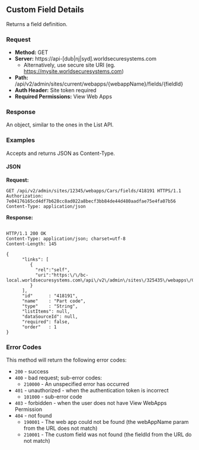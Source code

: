 ## Custom Field Details

Returns a field definition.

### Request

* **Method:** GET
* **Server:** https://api-[dub|nj|syd].worldsecuresystems.com
  * Alternatively, use secure site URI (eg. https://mysite.worldsecuresystems.com)
* **Path:** /api/v2/admin/sites/current/webapps/{webappName}/fields/{fieldId}
* **Auth Header:** Site token required
* **Required Permissions:** View Web Apps

### Response

An object, similar to the ones in the List API.

### Examples

Accepts and returns JSON as Content-Type.

#### JSON

**Request:**
~~~
GET /api/v2/admin/sites/12345/webapps/Cars/fields/418191 HTTPS/1.1
Authorization: 7e04176165cd4df7b628cc8ad022a8becf3bb84de44d480aadfae75e4fa07b56
Content-Type: application/json
~~~

**Response:**

~~~

HTTP/1.1 200 OK
Content-Type: application/json; charset=utf-8
Content-Length: 145
 
{
      "links": [
         {
           "rel":"self",
           "uri":"https:\/\/bc-local.worldsecuresystems.com\/api\/v2\/admin\/sites\/325435\/webapps\/Cars\/fields\/418191"
         }
      ],
      "id"      : "418191",
      "name"    : "Part code",
      "type"    : "String",
      "listItems": null,
      "dataSourceId": null,
      "required": false,
      "order"   : 1
}
~~~

### Error Codes

This method will return the following error codes:

* `200` - success
* `400` - bad request; sub-error codes:
  * `210000` - An unspecified error has occurred
* `401` - unauthorized - when the authentication token is incorrect
	* `101000` - sub-error code
* `403` - forbidden - when the user does not have View WebApps Permission
* `404` - not found
	* `190001` - The web app could not be found (the webAppName param from the URL does not match)
	* `210001` - The custom field was not found (the fieldId from the URL do not match)
